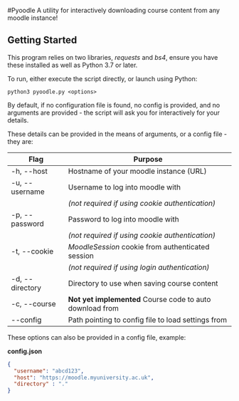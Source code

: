 #Pyoodle
A utility for interactively downloading course content from any moodle instance!

## Getting Started
This program relies on two libraries, *requests* and *bs4*, ensure you have these installed as well as
Python 3.7 or later.

To run, either execute the script directly, or launch using Python:
```shell script
python3 pyoodle.py <options>
```
By default, if no configuration file is found, no config is provided, and no arguments are provided - the script will
ask you for interactively for your details.

These details can be provided in the means of arguments, or a config file - they are:

| Flag              | Purpose                                       |
| ----------------- | --------------------------------------------- |
| -h, --host        | Hostname of your moodle instance (URL)        |
| -u, --username    | Username to log into moodle with
|                   | *(not required if using cookie authentication)* |
| -p, --password    | Password to log into moodle with
|                   | *(not required if using cookie authentication)* |
| -t, --cookie      | *MoodleSession* cookie from authenticated session |
|                   | *(not required if using login authentication)*  |
| -d, --directory   | Directory to use when saving course content   |
| -c, --course      | **Not yet implemented** Course code to auto download from |
| --config          | Path pointing to config file to load settings from |

These options can also be provided in a config file, example:

**config.json**
```json
{
  "username": "abcd123",
  "host": "https://moodle.myuniversity.ac.uk",
  "directory" : "."
}
```
